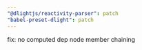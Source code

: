 ```yaml
---
"@dlightjs/reactivity-parser": patch
"babel-preset-dlight": patch
---
```


fix: no computed dep node member chaining
